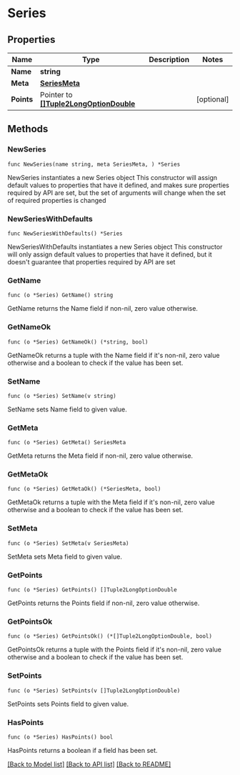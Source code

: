 # Series

## Properties

Name | Type | Description | Notes
------------ | ------------- | ------------- | -------------
**Name** | **string** |  | 
**Meta** | [**SeriesMeta**](SeriesMeta.md) |  | 
**Points** | Pointer to [**[]Tuple2LongOptionDouble**](Tuple2LongOptionDouble.md) |  | [optional] 

## Methods

### NewSeries

`func NewSeries(name string, meta SeriesMeta, ) *Series`

NewSeries instantiates a new Series object
This constructor will assign default values to properties that have it defined,
and makes sure properties required by API are set, but the set of arguments
will change when the set of required properties is changed

### NewSeriesWithDefaults

`func NewSeriesWithDefaults() *Series`

NewSeriesWithDefaults instantiates a new Series object
This constructor will only assign default values to properties that have it defined,
but it doesn't guarantee that properties required by API are set

### GetName

`func (o *Series) GetName() string`

GetName returns the Name field if non-nil, zero value otherwise.

### GetNameOk

`func (o *Series) GetNameOk() (*string, bool)`

GetNameOk returns a tuple with the Name field if it's non-nil, zero value otherwise
and a boolean to check if the value has been set.

### SetName

`func (o *Series) SetName(v string)`

SetName sets Name field to given value.


### GetMeta

`func (o *Series) GetMeta() SeriesMeta`

GetMeta returns the Meta field if non-nil, zero value otherwise.

### GetMetaOk

`func (o *Series) GetMetaOk() (*SeriesMeta, bool)`

GetMetaOk returns a tuple with the Meta field if it's non-nil, zero value otherwise
and a boolean to check if the value has been set.

### SetMeta

`func (o *Series) SetMeta(v SeriesMeta)`

SetMeta sets Meta field to given value.


### GetPoints

`func (o *Series) GetPoints() []Tuple2LongOptionDouble`

GetPoints returns the Points field if non-nil, zero value otherwise.

### GetPointsOk

`func (o *Series) GetPointsOk() (*[]Tuple2LongOptionDouble, bool)`

GetPointsOk returns a tuple with the Points field if it's non-nil, zero value otherwise
and a boolean to check if the value has been set.

### SetPoints

`func (o *Series) SetPoints(v []Tuple2LongOptionDouble)`

SetPoints sets Points field to given value.

### HasPoints

`func (o *Series) HasPoints() bool`

HasPoints returns a boolean if a field has been set.


[[Back to Model list]](../README.md#documentation-for-models) [[Back to API list]](../README.md#documentation-for-api-endpoints) [[Back to README]](../README.md)


